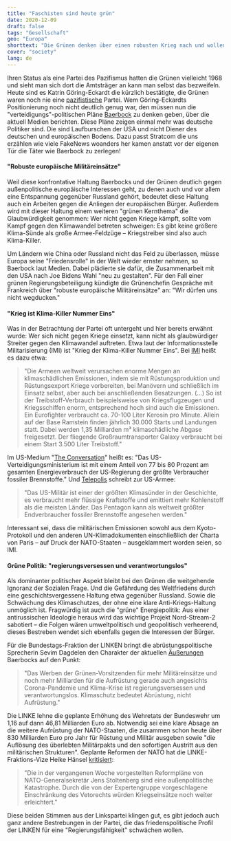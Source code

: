 ```yaml
---
title: "Faschisten sind heute grün"
date: 2020-12-09
draft: false
tags: "Gesellschaft"
geo: "Europa"
shorttext: "Die Grünen denken über einen robusten Krieg nach und wollen uns dann verkaufen diese wären für Umweltschutz. Wie niedrig kann IQ sein?"
cover: "society"
lang: de
---
```


Ihren Status als eine Partei des Pazifismus hatten die Grünen vielleicht 1968 und sieht man sich dort die Amtsträger an kann man selbst das bezweifeln. Heute sind es Katrin Göring-Eckardt die kürzlich bestätigte, die Grünen waren noch nie eine [pazifistische](https://www.spiegel.de/politik/deutschland/katrin-goering-eckardt-die-gruenen-waren-noch-nie-eine-pazifistische-partei-a-7b8f8c22-47f6-4e7d-bad1-2160f6950f9a "Die Grünen waren noch nie eine pazifistische Partei") Partei. Wem Göring-Eckardts Positionierung noch nicht deutlich genug war, den müssen nun die "verteidigungs"-politischen Pläne [Baerbock](https://www.berliner-zeitung.de/news/baerbock-will-bundeswehr-staerken-li.122540 "Grünen-Chefin Baerbock will mehr Geld für die Bundeswehr ausgeben") zu denken geben, über die aktuell Medien berichten. Diese Pläne zeigen einmal mehr was deutsche Politiker sind. Die sind Laufburschen der USA und nicht Diener des deutschen und europäischen Bodens. Dazu passt Stratcom die uns erzählen wie viele FakeNews woanders her kamen anstatt vor der eigenen Tür die Täter wie Baerbock zu zerlegen!

#### "Robuste europäische Militäreinsätze"

Weil diese konfrontative Haltung Baerbocks und der Grünen deutlich gegen außenpolitische europäische Interessen geht, zu denen auch und vor allem eine Entspannung gegenüber Russland gehört, bedeutet diese Haltung auch ein Arbeiten gegen die Anliegen der europäischen Bürger. Außerdem wird mit dieser Haltung einem weiteren "grünen Kernthema" die Glaubwürdigkeit genommen: Wer nicht gegen Kriege kämpft, sollte vom Kampf gegen den Klimawandel betreten schweigen: Es gibt keine größere Klima-Sünde als große Armee-Feldzüge – Kriegstreiber sind also auch Klima-Killer.

Um Ländern wie China oder Russland nicht das Feld zu überlassen, müsse Europa seine "Friedensrolle" in der Welt wieder ernster nehmen, so Baerbock laut Medien. Dabei plädierte sie dafür, die Zusammenarbeit mit den USA nach Joe Bidens Wahl "neu zu gestalten". Für den Fall einer grünen Regierungsbeteiligung kündigte die Grünenchefin Gespräche mit Frankreich über "robuste europäische Militäreinsätze" an: "Wir dürfen uns nicht wegducken."

#### "Krieg ist Klima-Killer Nummer Eins"

Was in der Betrachtung der Partei oft untergeht und hier bereits erwähnt wurde: Wer sich nicht gegen Kriege einsetzt, kann nicht als glaubwürdiger Streiter gegen den Klimawandel auftreten. Etwa laut der Informationsstelle Militarisierung (IMI) ist "Krieg der Klima-Killer Nummer Eins". Bei [IMI](http://www.imi-online.de/2019/06/21/krieg-ist-der-groesste-klimakiller/ "Krieg ist der größte Klimakiller") heißt es dazu etwa:

> "Die Armeen weltweit verursachen enorme Mengen an klimaschädlichen Emissionen, indem sie mit Rüstungsproduktion und Rüstungsexport Kriege vorbereiten, bei Manövern und schließlich im Einsatz selbst, aber auch bei anschließenden Besatzungen. (…) So ist der Treibstoff-Verbrauch beispielsweise von Kriegsflugzeugen und Kriegsschiffen enorm, entsprechend hoch sind auch die Emissionen. Ein Eurofighter verbraucht ca. 70-100 Liter Kerosin pro Minute. Allein auf der Base Ramstein finden jährlich 30.000 Starts und Landungen statt. Dabei werden 1,35 Milliarden m³ klimaschädliche Abgase freigesetzt. Der fliegende Großraumtransporter Galaxy verbraucht bei einem Start 3.500 Liter Treibstoff."

Im US-Medium "[The Conversation](https://theconversation.com/the-defense-department-is-worried-about-climate-change-and-also-a-huge-carbon-emitter-118017 "The Defense Department is worried about climate change – and also a huge carbon emitter")" heißt es: "Das US-Verteidigungsministerium ist mit einem Anteil von 77 bis 80 Prozent am gesamten Energieverbrauch der US-Regierung der größte Verbraucher fossiler Brennstoffe." Und [Telepolis](https://www.heise.de/tp/features/Das-US-Militaer-einer-der-groessten-Klimasuender-in-der-Welt-4455925.html "Das US-Militär - einer der größten Klimasünder in der Welt") schreibt zur US-Armee:

> "Das US-Militär ist einer der größten Klimasünder in der Geschichte, es verbraucht mehr flüssige Kraftstoffe und emittiert mehr Kohlenstoff als die meisten Länder. Das Pentagon kann als weltweit größter Endverbraucher fossiler Brennstoffe angesehen werden."

Interessant sei, dass die militärischen Emissionen sowohl aus dem Kyoto-Protokoll und den anderen UN-Klimadokumenten einschließlich der Charta von Paris – auf Druck der NATO-Staaten – ausgeklammert worden seien, so IMI.

#### Grüne Politik: "regierungsversessen und verantwortungslos"

Als dominanter politischer Aspekt bleibt bei den Grünen die weitgehende Ignoranz der Sozialen Frage. Und die Gefährdung des Weltfriedens durch eine geschichtsvergessene Haltung etwa gegenüber Russland. Sowie die Schwächung des Klimaschutzes, der ohne eine klare Anti-Kriegs-Haltung unmöglich ist. Fragwürdig ist auch die "grüne" Energiepolitik: Aus einer antirussischen Ideologie heraus wird das wichtige Projekt Nord-Stream-2 sabotiert – die Folgen wären umweltpolitisch und geopolitisch verheerend, dieses Bestreben wendet sich ebenfalls gegen die Interessen der Bürger.

Für die Bundestags-Fraktion der LINKEN bringt die abrüstungspolitische Sprecherin Sevim Dagdelen den Charakter der aktuellen [Äußerungen](https://www.linksfraktion.de/presse/pressemitteilungen/detail/aufruestungsplaene-von-annalena-baerbock-sind-regierungsversessen-und-klimafeindlich/ "Aufrüstungspläne von Annalena Baerbock sind regierungsversessen und klimafeindlich") Baerbocks auf den Punkt:

> "Das Werben der Grünen-Vorsitzenden für mehr Militäreinsätze und noch mehr Milliarden für die Aufrüstung gerade auch angesichts Corona-Pandemie und Klima-Krise ist regierungsversessen und verantwortungslos. Klimaschutz bedeutet Abrüstung, nicht Aufrüstung."

Die LINKE lehne die geplante Erhöhung des Wehretats der Bundeswehr um 1,16 auf dann 46,81 Milliarden Euro ab. Notwendig sei eine klare Absage an die weitere Aufrüstung der NATO-Staaten, die zusammen schon heute über 830 Milliarden Euro pro Jahr für Rüstung und Militär ausgeben sowie "die Auflösung des überlebten Militärpakts und den sofortigen Austritt aus den militärischen Strukturen". Geplante Reformen der NATO hat die LINKE-Fraktions-Vize Heike Hänsel [kritisiert](https://www.linksfraktion.de/presse/pressemitteilungen/detail/nato-reformplaene-ablehnen-und-truppen-aus-afghanistan-umgehend-abziehen/ "NATO-Reformpläne ablehnen und Truppen aus Afghanistan umgehend abziehen"):

> "Die in der vergangenen Woche vorgestellten Reformpläne von NATO-Generalsekretär Jens Stoltenberg sind eine außenpolitische Katastrophe. Durch die von der Expertengruppe vorgeschlagene Einschränkung des Vetorechts würden Kriegseinsätze noch weiter erleichtert."

Diese beiden Stimmen aus der Linkspartei klingen gut, es gibt jedoch auch ganz andere Bestrebungen in der Partei, die das friedenspolitische Profil der LINKEN für eine "Regierungsfähigkeit" schwächen wollen.
